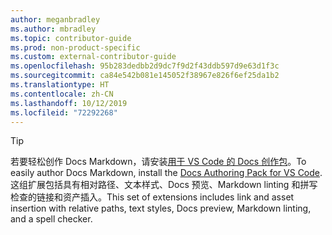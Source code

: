 ```yaml
---
author: meganbradley
ms.author: mbradley
ms.topic: contributor-guide
ms.prod: non-product-specific
ms.custom: external-contributor-guide
ms.openlocfilehash: 95b283dedbb2d9dc7f9d2f43ddb597d9e63d1f3c
ms.sourcegitcommit: ca84e542b081e145052f38967e826f6ef25da1b2
ms.translationtype: HT
ms.contentlocale: zh-CN
ms.lasthandoff: 10/12/2019
ms.locfileid: "72292268"
---
```

> [!TIP]
> <span data-ttu-id="b440a-101">若要轻松创作 Docs Markdown，请安装[用于 VS Code 的 Docs 创作包](../../how-to-write-docs-auth-pack.md)。</span><span class="sxs-lookup"><span data-stu-id="b440a-101">To easily author Docs Markdown, install the [Docs Authoring Pack for VS Code](../../how-to-write-docs-auth-pack.md).</span></span> <span data-ttu-id="b440a-102">这组扩展包括具有相对路径、文本样式、Docs 预览、Markdown linting 和拼写检查的链接和资产插入。</span><span class="sxs-lookup"><span data-stu-id="b440a-102">This set of extensions includes link and asset insertion with relative paths, text styles, Docs preview, Markdown linting, and a spell checker.</span></span>